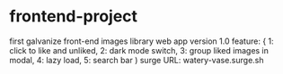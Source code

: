 # frontend-project
first galvanize front-end images library web app
version 1.0
feature: { 1: click to like and unliked, 2: dark mode switch, 3: group liked images in modal, 4: lazy load, 5: search bar )
surge URL: watery-vase.surge.sh
